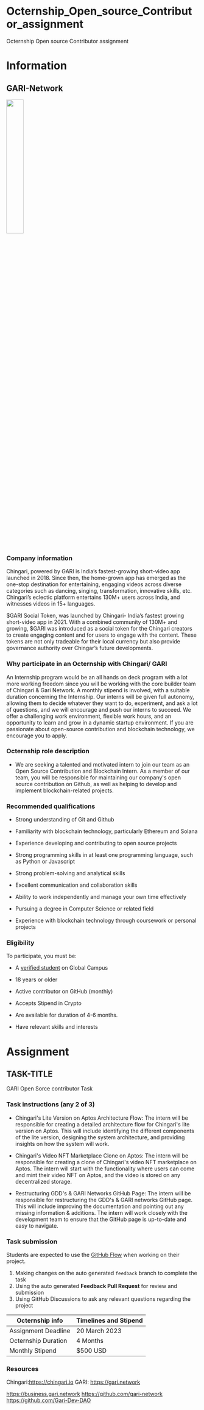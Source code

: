 # Octernship_Open_source_Contributor_assignment
Octernship Open source Contributor assignment
# Information

## GARI-Network

<img src="https://user-images.githubusercontent.com/53075480/223997039-adf9cbba-9abf-4616-9f6a-3589acc60478.jpg" width=30%>

### Company information 

Chingari, powered by GARI is India’s fastest-growing short-video app launched in 2018. Since then, the home-grown app has emerged as the one-stop destination for entertaining, engaging videos across diverse categories such as dancing, singing, transformation, innovative skills, etc. Chingari’s eclectic platform entertains 130M+ users across India, and witnesses videos in 15+ languages.

$GARI Social Token, was launched by Chingari- India’s fastest growing short-video app in 2021. With a combined community of 130M+ and growing, $GARI was introduced as a social token for the Chingari creators to create engaging content and for users to engage with the content. These tokens are not only tradeable for their local currency but also provide governance authority over Chingar’s future developments.

### Why participate in an Octernship with Chingari/ GARI

An Internship program would be an all hands on deck program with a lot more working freedom since you will be working with the core builder team of Chingari & Gari Network. A monthly stipend is involved, with a suitable duration concerning the Internship.
Our interns will be given full autonomy, allowing them to decide whatever they want to do, experiment, and ask a lot of questions, and we will encourage and push our interns to succeed.
We offer a challenging work environment, flexible work hours, and an opportunity to learn and grow in a dynamic startup environment. If you are passionate about open-source contribution and blockchain technology, we encourage you to apply.

### Octernship role description

* We are seeking a talented and motivated intern to join our team as an Open Source Contribution and Blockchain Intern. As a member of our team, you will be responsible for maintaining our company's open source contribution on Github, as well as helping to develop and implement blockchain-related projects.

### Recommended qualifications

* Strong understanding of Git and Github
* Familiarity with blockchain technology, particularly Ethereum and Solana
* Experience developing and contributing to open source projects
* Strong programming skills in at least one programming language, such as Python or Javascript
* Strong problem-solving and analytical skills
* Excellent communication and collaboration skills
* Ability to work independently and manage your own time effectively
* Pursuing a degree in Computer Science or related field

* Experience with blockchain technology through coursework or personal projects

### Eligibility

To participate, you must be:

* A [verified student](https://education.github.com/discount_requests/pack_application) on Global Campus

* 18 years or older

* Active contributor on GitHub (monthly) 

* Accepts Stipend in Crypto

* Are available for duration of 4-6 months.  

* Have relevant skills and interests

# Assignment 

## TASK-TITLE

GARI Open Sorce contributor Task

### Task instructions (any 2 of 3)

* Chingari's Lite Version on Aptos Architecture Flow: The intern will be responsible for creating a detailed architecture flow for Chingari's lite version on Aptos. This will include identifying the different components of the lite version, designing the system architecture, and providing insights on how the system will work.

* Chingari's Video NFT Marketplace Clone on Aptos: The intern will be responsible for creating a clone of Chingari's video NFT marketplace on Aptos. The intern will start with the functionality where users can come and mint their video NFT on Aptos, and the video is stored on any decentralized storage.

* Restructuring GDD's & GARI Networks GitHub Page: The intern will be responsible for restructuring the GDD's & GARI networks GitHub page. This will include improving the documentation and pointing out any missing information & additions. The intern will work closely with the development team to ensure that the GitHub page is up-to-date and easy to navigate.


### Task submission

Students are expected to use the [GitHub Flow](https://docs.github.com/en/get-started/quickstart/github-flow) when working on their project. 

1. Making changes on the auto generated `feedback` branch to complete the task
2. Using the auto generated **Feedback Pull Request** for review and submission
3. Using GitHub Discussions to ask any relevant questions regarding the project

| Octernship info  | Timelines and Stipend |
| ------------- | ------------- |
| Assignment Deadline  | 20 March 2023  |
| Octernship Duration  | 4 Months  |
| Monthly Stipend  | $500 USD  |

### Resources

Chingari:https://chingari.io
GARI: https://gari.network

https://business.gari.network
https://github.com/gari-network
https://github.com/Gari-Dev-DAO
